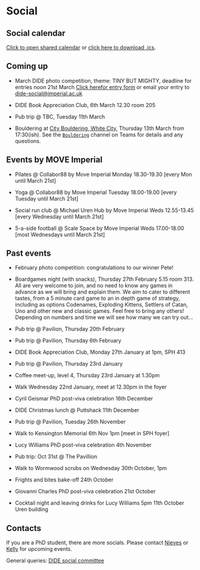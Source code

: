 # Social

## Social calendar

[Click to open shared calendar](https://outlook.office365.com/owa/calendar/d3495141dd604a45b1a70bcec775574c@imperial.ac.uk/96f193142b4a41d9a6e4946634663c5817212224041536648077/calendar.html) or [click here to download .ics](https://outlook.office365.com/owa/calendar/d3495141dd604a45b1a70bcec775574c@imperial.ac.uk/96f193142b4a41d9a6e4946634663c5817212224041536648077/calendar.ics).

## Coming up

* March DIDE photo competition, theme: TINY BUT MIGHTY, deadline for entries noon 21st March [Click herefor entry form](https://forms.gle/7vifdj58uDV1J14NA) or email your entry to dide-social@imperial.ac.uk

* DIDE Book Appreciation Club, 6th March 12.30 room 205

* Pub trip @ TBC, Tuesday 11th March

* Bouldering at [City Bouldering, White City](https://www.citybouldering.co.uk/locations/white-city), Thursday 13th March from 17:30(ish). See the [`Bouldering`](https://teams.microsoft.com/l/channel/19%3ac670ba9048344213b0736a2348a1e709%40thread.tacv2/Bouldering?groupId=ba231111-1572-42ae-981e-c8bc7aa681ef&tenantId=2b897507-ee8c-4575-830b-4f8267c3d307) channel on Teams for details and any questions.

## Events by MOVE Imperial

* Pilates @ Collabor88 by Move Imperial Monday 18.30-19.30 [every Mon until March 21st]

* Yoga @ Collabor88 by Move Imperial Tuesday 18.00-19.00 [every Tuesday until March 21st]

* Social run club @ Michael Uren Hub by Move Imperial Weds 12.55-13.45 [every Wednesday until March 21st]

* 5-a-side football @ Scale Space by Move Imperial Weds 17.00-18.00 [most Wednesdays until March 21st]


## Past events

* February photo competition: congratulations to our winner Pete!

* Boardgames night (with snacks), Thursday 27th February 5.15 room 313. All are very welcome to join, and no need to know any games in advance as we will bring and explain them. We aim to cater to different tastes, from a 5 minute card game to an in depth game of strategy, including as options Codenames, Exploding Kittens, Settlers of Catan, Uno and other new and classic games. Feel free to bring any others! Depending on numbers and time we will see how many we can try out…

* Pub trip @ Pavilion, Thursday 20th February

* Pub trip @ Pavilion, Thursday 6th February

* DIDE Book Appreciation Club, Monday 27th January at 1pm, SPH 413

* Pub trip @ Pavilion, Thursday 23rd January
  
* Coffee meet-up, level 4, Thursday 23rd January at 1.30pm
  
* Walk Wednesday 22nd January, meet at 12.30pm in the foyer

* Cyril Geismar PhD post-viva celebration 16th December

* DIDE Christmas lunch @ Puttshack 11th December

* Pub trip @ Pavilion, Tuesday 26th November

* Walk to Kensington Memorial 6th Nov 1pm [meet in SPH foyer]

* Lucy Williams PhD post-viva celebration 4th November

* Pub trip: Oct 31st @ The Pavillion

* Walk to Wormwood scrubs on Wednesday 30th October, 1pm

* Frights and bites bake-off 24th October

* Giovanni Charles PhD post-viva celebration 21st October

* Cocktail night and leaving drinks for Lucy Williams
  5pm 11th October Uren building

## Contacts

If you are a PhD student, there are more socials. Please contact [Nieves](mailto:n.derqui-fernandez@imperial.ac.uk) or [Kelly](mailto:k.mccain22@imperial.ac.uk) for upcoming events.

General queries: [DIDE social committee](mailto:dide-social@imperial.ac.uk)

